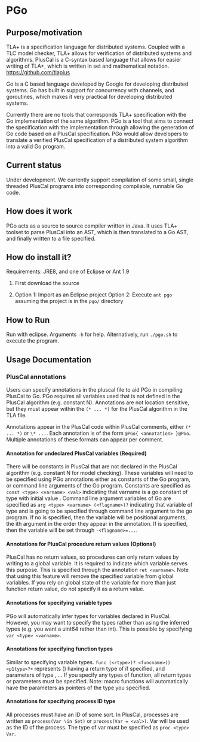 # PGo #

## Purpose/motivation

TLA+ is a specification language for distributed systems. Coupled with a TLC model checker, TLA+ allows for verification of distributed systems and algorithms. PlusCal is a C-syntax based language that allows for easier writing of TLA+, which is written in set and mathematical notation. https://github.com/tlaplus

Go is a C based language developed by Google for developing distributed systems. Go has built in support for concurrency with channels, and goroutines, which makes it very practical for developing distributed systems.

Currently there are no tools that corresponds TLA+ specification with the Go implementation of the same algorithm. PGo is a tool that aims to connect the specification with the implementation through allowing the generation of Go code based on a PlusCal specification. PGo would allow developers to translate a verified PlusCal specification of a distributed system algorithm into a valid Go program.

## Current status

Under development. We currently support compilation of some small, single threaded PlusCal programs into corresponding compilable, runnable Go code.

## How does it work

PGo acts as a source to source compiler written in Java. It uses TLA+ toolset to parse PlusCal into an AST, which is then translated to a Go AST, and finally written to a file specified.

## How do install it?

Requirements: JRE8, and one of Eclipse or Ant 1.9

1. First download the source

2. Option 1: Import as an Eclipse project
Option 2: Execute `ant pgo` assuming the project is in the `pgo/` directory

## How to Run

Run with eclipse. Arguments `-h` for help.
Alternatively, run `./pgo.sh` to execute the program.

## Usage Documentation
### PlusCal annotations
Users can specify annotations in the pluscal file to aid PGo in compiling PlusCal to Go.
PGo requires all variables used that is not defined in the PlusCal algorithm (e.g. constant N).
Annotations are not location sensitive, but they must appear within the `(* ... *)` for the PlusCal algorithm in the TLA file.

Annotations appear in the PlusCal code within PlusCal comments, either `(* ... *)` or `\* ...`.
Each annotation is of the form `@PGo{ <annotation> }@PGo`. Multiple annotations of these formats can appear per comment.
#### Annotation for undeclared PlusCal variables (Required)
There will be constants in PlusCal that are not declared in the PlusCal algorithm (e.g. constant N for model checking). These variables will need to be specified using PGo annotations either as constants of the Go program, or command line arguments of the Go program.
Constants are specified as `const <type> <varname> <val>` indicating that varname is a go constant of type <type> with initial value <val>.
Command line argument variables of Go are specified as `arg <type> <varname> (<flagname>)?` indicating that variable <varname> of type <type> and is going to be specified through command line argument to the go program. If no <flagname> is specified, then the variable will be positional arguments, the ith argument in the order they appear in the annotation. If <flagname> is specified, then the variable will be set through `-<flagname>=...`.

#### Annotations for PlusCal procedure return values (Optional)
PlusCal has no return values, so procedures can only return values by writing to a global variable. It is required to indicate which variable serves this purpose. This is specified through the annotation `ret <varname>`.
Note that using this feature will remove the specified variable from global variables. If you rely on global state of the variable for more than just function return value, do not specify it as a return value.

#### Annotations for specifying variable types
PGo will automatically infer types for variables declared in PlusCal. However, you may want to specify the types rather than using the inferred types (e.g. you want a uint64 rather than int). This is possible by specifying `var <type> <varname>`.

#### Annotations for specifying function types
Similar to specifying variable types. `func (<rtype>)? <funcname>() <p1type>?+` represents <funcname>() having a return type of <rtype> if specified, and parameters of type <p1type>, <p2type>... If you specify any types of function, all return types or parameters must be specified.
Note: macro functions will automatically have the parameters as pointers of the type you specified.

#### Annotations for specifying process ID type
All processes must have an ID of some sort. In PlusCal, processes are written as `process(Var \in Set)` or `process(Var = <val>)`. Var will be used as the ID of the process. The type of var must be specified as `proc <type> Var`.